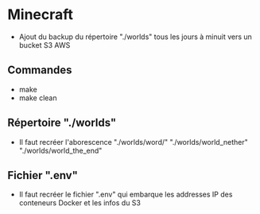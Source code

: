 # Minecraft
- Ajout du backup du répertoire "./worlds" tous les jours à minuit vers un bucket S3 AWS

## Commandes
- make
- make clean

## Répertoire "./worlds"
- Il faut recréer l'aborescence "./worlds/word/" "./worlds/world_nether" "./worlds/world_the_end"

## Fichier ".env"
- Il faut recréer le fichier ".env" qui embarque les addresses IP des conteneurs Docker et les infos du S3
